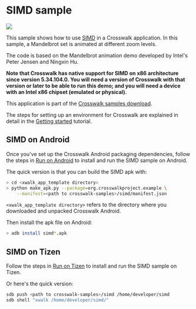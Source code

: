 # SIMD sample

<img class='sample-thumb' src='/assets/sampapp-icon-simd.png'>

This sample shows how to use [SIMD](https://github.com/johnmccutchan/ecmascript_simd)
in a Crosswalk application. In this sample, a Mandelbrot set
is animated at different zoom levels.

The code is based on the Mandelbrot animation demo developed by Intel's
Peter Jensen and Ningxin Hu.

**Note that Crosswalk has native support for SIMD on x86 architecture
since version 5.34.104.0. You will need a version of Crosswalk with
that version or later to be able to run this demo; and you will need
a device with an Intel x86 chipset (emulated or physical).**

This application is part of the
[Crosswalk samples download](https://github.com/crosswalk-project/crosswalk-samples/archive/0.2.tar.gz).

The steps for setting up an environment for Crosswalk are explained
in detail in the [Getting started](/documentation/getting_started.html)
tutorial.

## SIMD on Android

Once you've set up the Crosswalk Android packaging dependencies,
follow the steps in [Run on Android](/documentation/getting_started/run_on_android.html)
to install and run the SIMD sample on Android.

The quick version is that you can build the SIMD apk with:

```sh
> cd <xwalk_app_template directory>
> python make_apk.py --package=org.crosswalkproject.example \
    --manifest=<path to crosswalk-samples>/simd/manifest.json
```

`<xwalk_app_template directory>` refers to the directory where you
downloaded and unpacked Crosswalk Android.

Then install the apk file on Android:

```sh
> adb install simd*.apk
```

## SIMD on Tizen

Follow the steps in
[Run on Tizen](/documentation/getting_started/run_on_tizen.html)
to install and run the SIMD sample on Tizen.

Or here's the quick version:

```sh
sdb push <path to crosswalk-samples>/simd /home/developer/simd
sdb shell "xwalk /home/developer/simd/"
```
